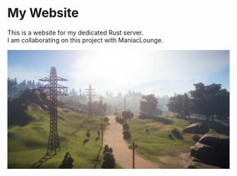 # My Website
This is a website for my dedicated Rust server.  
I am collaborating on this project with ManiacLounge.  


![We hope to make a fantastic wesite for this hopefully wonderful server](pylons.jpg)
